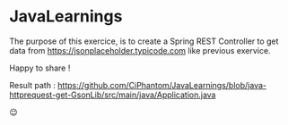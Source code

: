 # JavaLearnings

The purpose of this exercice, is to create a Spring REST Controller to get data from https://jsonplaceholder.typicode.com like previous exervice.

Happy to share !

Result path : https://github.com/CiPhantom/JavaLearnings/blob/java-httprequest-get-GsonLib/src/main/java/Application.java

😌
